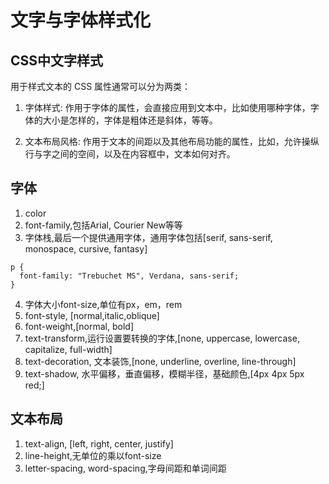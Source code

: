 # 文字与字体样式化

## CSS中文字样式

用于样式文本的 CSS 属性通常可以分为两类：

1. 字体样式: 作用于字体的属性，会直接应用到文本中，比如使用哪种字体，字体的大小是怎样的，字体是粗体还是斜体，等等。

2. 文本布局风格: 作用于文本的间距以及其他布局功能的属性，比如，允许操纵行与字之间的空间，以及在内容框中，文本如何对齐。

## 字体

1. color
2. font-family,包括Arial, Courier New等等
3. 字体栈,最后一个提供通用字体，通用字体包括[serif, sans-serif, monospace, cursive, fantasy]
```
p {
  font-family: "Trebuchet MS", Verdana, sans-serif;
}
```
4. 字体大小font-size,单位有px，em，rem
5. font-style, [normal,italic,oblique]
6. font-weight,[normal, bold]
7. text-transform,运行设置要转换的字体,[none, uppercase, lowercase, capitalize, full-width]
8. text-decoration, 文本装饰,[none, underline, overline, line-through]
9. text-shadow, 水平偏移，垂直偏移，模糊半径，基础颜色,[4px 4px 5px red;]

## 文本布局

1. text-align, [left, right, center, justify]
2. line-height,无单位的乘以font-size
3. letter-spacing, word-spacing,字母间距和单词间距